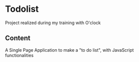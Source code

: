 # Todolist

Project realized during my training with O'clock

## Content

A Single Page Application to make a "to do list", with JavaScript functionalities